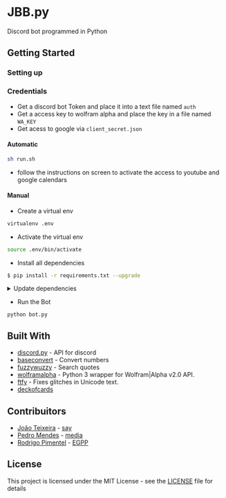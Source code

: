 # JBB.py
Discord bot programmed in Python

## Getting Started
### Setting up
### Credentials
* Get a discord bot Token and place it into a text file named `auth`
* Get a access key to wolfram alpha and place the key in a file named `WA_KEY`
* Get acess to google via `client_secret.json`

#### Automatic
```bash
sh run.sh
```
* follow the instructions on screen to activate the access to youtube and google calendars

#### Manual
* Create a virtual env
```bash
virtualenv .env
```

* Activate the virtual env
```bash
source .env/bin/activate
```

* Install all dependencies
```bash
$ pip install -r requirements.txt --upgrade
```

<details><summary>Update dependencies</summary>
<p>

```bash
pip3 freeze > requirements.txt
```
</p>
</details>

* Run the Bot
```
python bot.py
```

## Built With
* [discord.py](https://github.com/Rapptz/discord.py) - API for discord
* [baseconvert](https://github.com/squdle/baseconvert) - Convert numbers
* [fuzzywuzzy](https://github.com/seatgeek/fuzzywuzzy) - Search quotes
* [wolframalpha](https://github.com/jaraco/wolframalpha) - Python 3 wrapper for Wolfram|Alpha v2.0 API.
* [ftfy](https://github.com/LuminosoInsight/python-ftfy) - Fixes glitches in Unicode text.
* [deckofcards](https://deckofcardsapi.com/)

## Contribuitors
* [João Teixeira](https://github.com/jtexeira) - [say](Extensions/manage.py)
* [Pedro Mendes](https://github.com/mendess2526) - [media](bot.py)
* [Rodrigo Pimentel](https://github.com/RodrigoProjects/) - [EGPP](Extensions/programming.py)

## License

This project is licensed under the MIT License - see the [LICENSE](LICENSE) file for details
